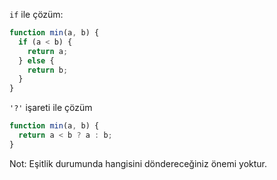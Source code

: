 `if` ile çözüm:

```js
function min(a, b) {
  if (a < b) {
    return a;
  } else {
    return b;
  }
}
```
`'?'` işareti ile çözüm

```js
function min(a, b) {
  return a < b ? a : b;
}
```
Not: Eşitlik durumunda hangisini döndereceğiniz önemi yoktur.